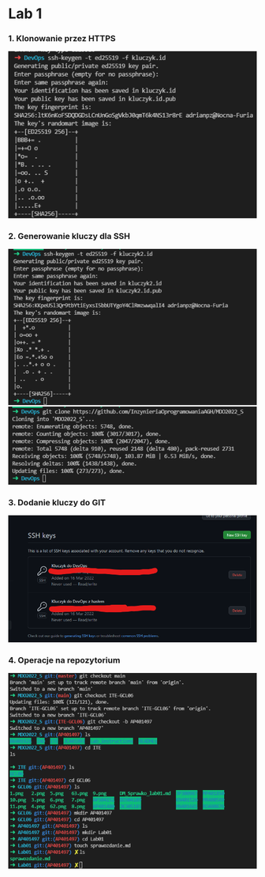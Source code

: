 # Lab 1

### 1. Klonowanie przez HTTPS
![](./1.png)
### 2. Generowanie kluczy dla SSH
![](./2.png)
![](./3.png)

### 3. Dodanie kluczy do GIT
![](./4.png)

### 4. Operacje na repozytorium
![](./5.png)

